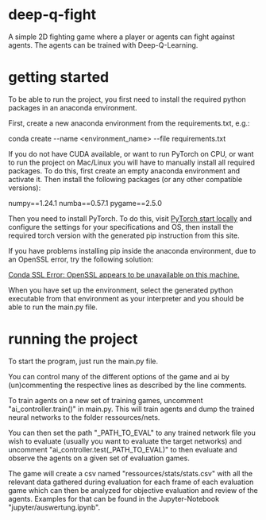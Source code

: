 # deep-q-fight
A simple 2D fighting game where a player or agents can fight against agents. The agents can be trained with Deep-Q-Learning.

# getting started
To be able to run the project, you first need to install the required python packages in an anaconda environment.

First, create a new anaconda environment from the requirements.txt, e.g.:

conda create --name <environment_name> --file requirements.txt

If you do not have CUDA available, or want to run PyTorch on CPU, or want to run the project on Mac/Linux you will have to manually install all required packages.
To do this, first create an empty anaconda environment and activate it. Then install the following packages (or any other compatible versions):

numpy==1.24.1
numba==0.57.1
pygame==2.5.0

Then you need to install PyTorch. To do this, visit [PyTorch start locally](https://pytorch.org/get-started/locally/) and configure the settings for your
specifications and OS, then install the required torch version with the generated pip instruction from this site.

If you have problems installing pip inside the anaconda environment, due to an OpenSSL error, try the following solution:

[Conda SSL Error: OpenSSL appears to be unavailable on this machine.](https://github.com/conda/conda/issues/11982#issuecomment-1285538983)

When you have set up the environment, select the generated python executable from that environment as your interpreter and you should be able to run the main.py file.

# running the project
To start the program, just run the main.py file.

You can control many of the different options of the game and ai by (un)commenting the respective lines as described by the line comments.

To train agents on a new set of training games, uncomment "ai_controller.train()" in main.py. This will train agents and dump the trained neural networks to the folder ressources/nets.

You can then set the path "_PATH_TO_EVAL" to any trained network file you wish to evaluate (usually you want to evaluate the target networks) and uncomment "ai_controller.test(_PATH_TO_EVAL)"
to then evaluate and observe the agents on a given set of evaluation games.

The game will create a csv named "ressources/stats/stats.csv" with all the relevant data gathered during evaluation for each frame of each evaluation game which can then be analyzed for
objective evaluation and review of the agents. Examples for that can be found in the Jupyter-Notebook "jupyter/auswertung.ipynb".
